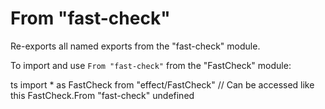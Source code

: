 # From "fast-check"

Re-exports all named exports from the "fast-check" module.

To import and use `From "fast-check"` from the "FastCheck" module:

ts
import \* as FastCheck from "effect/FastCheck"
// Can be accessed like this
FastCheck.From "fast-check"
undefined
